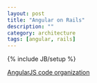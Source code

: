 ```yaml
---
layout: post
title: "Angular on Rails"
description: ""
category: architecture
tags: [angular, rails]
---
```

{% include JB/setup %}

[AngularJS code organization](http://cliffmeyers.com/blog/2013/4/21/code-organization-angularjs-javascript)
